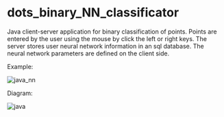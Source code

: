 # dots_binary_NN_classificator
Java client-server application for binary classification of points. Points are entered by the user using the mouse by click the left or right keys. 
The server stores user neural network information in an sql database. 
The neural network parameters are defined on the client side.


Example:

![java_nn](https://user-images.githubusercontent.com/78417431/216107213-7bf569b7-f16e-442a-8d85-571397fe1f3d.gif)


Diagram:

![java](https://user-images.githubusercontent.com/78417431/217339561-75a9758d-17d5-4337-a772-05e54d5d6158.png)
